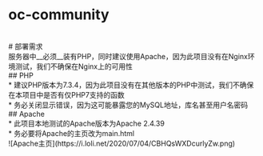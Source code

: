 # oc-community
<br>
# 部署需求
<br>
服务器中__必须__装有PHP，同时建议使用Apache，因为此项目没有在Nginx环境测试，我们不确保在Nginx上的可用性
<br>
## PHP
<br>
* 建议PHP版本为7.3.4，因为此项目没有在其他版本的PHP中测试，我们不确保在本项目中是否有仅PHP7支持的函数
<br>
* 务必关闭显示错误，因为这可能暴露您的MySQL地址，库名甚至用户名密码
<br>
## Apache
<br>
* 此项目本地测试的Apache版本为Apache 2.4.39
<br>
* 务必要将Apache的主页改为main.html
<br>
![Apache主页](https://i.loli.net/2020/07/04/CBHQsWXDcurlyZw.png)
